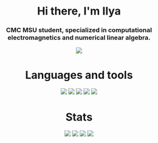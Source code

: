 <div id="header" align="center">
    <h1>Hi there, I'm Ilya</h1>
    <h3>CMC MSU student, specialized in computational electromagnetics and numerical linear algebra.</h3>
    <a href=https://t.me/vnebelunka>
        <img src=https://img.shields.io/badge/Telegram-2CA5E0?style=for-the-badge&logo=telegram&logoColor=white>
    </a>
</div>

<div id="stat" align="center">
<h1>Languages and tools</h1>
<img src="https://img.shields.io/badge/c-%2300599C.svg?style=for-the-badge&logo=c&logoColor=white">
<img src="https://img.shields.io/badge/c++-%2300599C.svg?style=for-the-badge&logo=c%2B%2B&logoColor=white">
<img src="https://img.shields.io/badge/Fortran-%23734F96.svg?style=for-the-badge&logo=fortran&logoColor=white">
<img src="https://img.shields.io/badge/python-3670A0?style=for-the-badge&logo=python&logoColor=ffdd54">
<img src="https://img.shields.io/badge/numpy-%23013243.svg?style=for-the-badge&logo=numpy&logoColor=white">
</div>

<div id="stat" align="center">
<h1>Stats</h1>
<img src=http://github-profile-summary-cards.vercel.app/api/cards/profile-details?username=vnebelunka&theme=gotham>
<img src=http://github-profile-summary-cards.vercel.app/api/cards/repos-per-language?username=vnebelunka&theme=gotham>
<img src=http://github-profile-summary-cards.vercel.app/api/cards/most-commit-language?username=vnebelunka&theme=gotham>
<img src=http://github-profile-summary-cards.vercel.app/api/cards/stats?username=vnebelunka&theme=gotham>
</div>

<!---
vnebelunka/vnebelunka is a ✨ special ✨ repository because its `README.md` (this file) appears on your GitHub profile.
You can click the Preview link to take a look at your changes.
--->